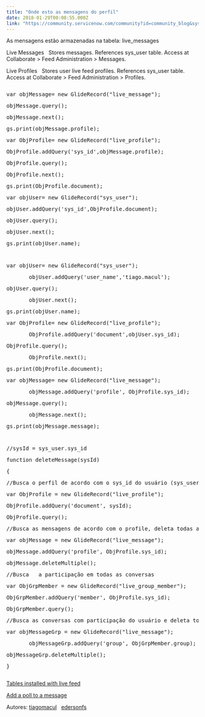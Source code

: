 ```yaml
---
title: "Onde esto as mensagens do perfil"
date: 2018-01-29T00:08:55.000Z
link: "https://community.servicenow.com/community?id=community_blog&sys_id=957c22e1dbd0dbc01dcaf3231f9619e7"
---
```

<p>As mensagens estão armazenadas na tabela: live_messages</p><p></p><p>Live Messages   Stores messages. References sys_user table. Access at Collaborate &gt; Feed Administration &gt; Messages.</p><p></p><p>Live Profiles   Stores user live feed profiles. References sys_user table. Access at Collaborate &gt; Feed Administration &gt; Profiles.</p><p></p><p></p><pre __default_attr="java" __jive_macro_name="code" class="jive_macro_code jive_text_macro _jivemacro_uid_15171625681254637" data-renderedposition="155_8_1192_272" jivemacro_uid="_15171625681254637"><p>var objMessage= new GlideRecord("live_message");</p><p>objMessage.query();</p><p>objMessage.next();</p><p>gs.print(objMessage.profile);</p><p></p><p>var ObjProfile= new GlideRecord("live_profile");</p><p>ObjProfile.addQuery('sys_id',objMessage.profile);</p><p>ObjProfile.query();</p><p>ObjProfile.next();</p><p>gs.print(ObjProfile.document);</p><p></p><p>var objUser= new GlideRecord("sys_user");</p><p>objUser.addQuery('sys_id',ObjProfile.document);</p><p>objUser.query();</p><p>objUser.next();</p><p></p><p>gs.print(objUser.name);</p></pre><p></p><p></p><p></p><pre __default_attr="java" __jive_macro_name="code" class="_jivemacro_uid_15171635800824582 jive_macro_code jive_text_macro" data-renderedposition="490_8_1192_272" jivemacro_uid="_15171635800824582"><p>var objUser= new GlideRecord("sys_user");</p><p>       objUser.addQuery('user_name','tiago.macul');</p><p>objUser.query();</p><p>       objUser.next();</p><p>gs.print(objUser.name);</p><p></p><p>var ObjProfile= new GlideRecord("live_profile");</p><p>       ObjProfile.addQuery('document',objUser.sys_id);</p><p>ObjProfile.query();</p><p>       ObjProfile.next();</p><p>gs.print(ObjProfile.document);</p><p></p><p>var objMessage= new GlideRecord("live_message");</p><p>       objMessage.addQuery('profile', ObjProfile.sys_id);</p><p>objMessage.query();</p><p>       objMessage.next();</p><p>gs.print(objMessage.message);</p></pre><p></p><p></p><p></p><pre __default_attr="javascript" __jive_macro_name="code" class="jive_macro_code _jivemacro_uid_15173407083041128 jive_text_macro" data-renderedposition="825_8_1192_368" jivemacro_uid="_15173407083041128"><p>//sysId = sys_user.sys_id</p><p>function deleteMessage(sysId)</p><p>{</p><p>//Busca o perfil de acordo com o sys_id do usuário (sys_user)</p><p>var ObjProfile = new GlideRecord("live_profile");   </p><p>ObjProfile.addQuery('document', sysId);   </p><p>ObjProfile.query();   </p><p></p><p>//Busca as mensagens de acordo com o profile, deleta todas as mensagens enviadas pelo usuário</p><p>var objMessage = new GlideRecord("live_message");   </p><p>objMessage.addQuery('profile', ObjProfile.sys_id);   </p><p>objMessage.deleteMultiple();   </p><p></p><p>//Busca   a participação em todas as conversas</p><p>var ObjGrpMember = new GlideRecord("live_group_member");</p><p>ObjGrpMember.addQuery('member', ObjProfile.sys_id);   </p><p>ObjGrpMember.query();</p><p></p><p>//Busca as conversas com participação do usuário e deleta todas as mensagens onde houve participação dele</p><p>var objMessageGrp = new GlideRecord("live_message");   </p><p>       objMessageGrp.addQuery('group', ObjGrpMember.group);   </p><p>objMessageGrp.deleteMultiple();</p><p>}</p></pre><p></p><p></p><p><a href="https://docs.servicenow.com/bundle/kingston-servicenow-platform/page/use/live-feed/reference/r_TablesInstalledWithLiveFeed.html" title="https://docs.servicenow.com/bundle/kingston-servicenow-platform/page/use/live-feed/reference/r_TablesInstalledWithLiveFeed.html">Tables installed with live feed</a></p><p><a href="https://docs.servicenow.com/bundle/kingston-servicenow-platform/page/use/live-feed/task/t_AddAPollToAMessage.html" title="https://docs.servicenow.com/bundle/kingston-servicenow-platform/page/use/live-feed/task/t_AddAPollToAMessage.html">Add a poll to a message</a></p><p></p><p></p><p>Autores: <a __default_attr="85842" __jive_macro_name="user" class="jive_macro jive_macro_user" data-orig-content="tiagomacul" data-renderedposition="1321_64.015625_99_16" href="/community?id=community_user_profile&user=c1a19e2ddb981fc09c9ffb651f961919" modifiedtitle="true" title="Tiago Macul,">tiagomacul</a>   <a __default_attr="156895" __jive_macro_name="user" class="jive_macro jive_macro_user" data-orig-content="edersonfs" data-renderedposition="1321_170.375_82_16" href="/community?id=community_user_profile&user=66901e2ddb581fc09c9ffb651f9619fc" modifiedtitle="true" title="Edersonfs">edersonfs</a> </p>
